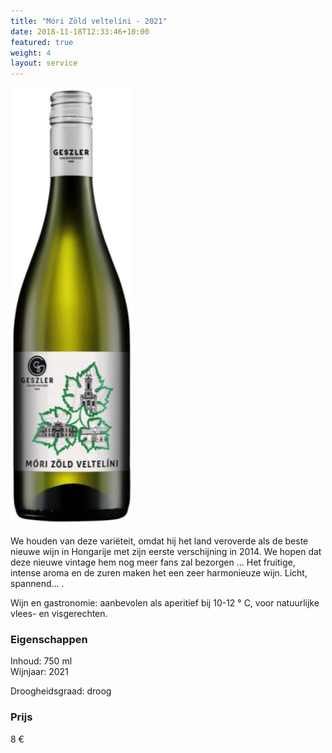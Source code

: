 ```yaml
---
title: "Móri Zöld veltelíni - 2021"
date: 2018-11-18T12:33:46+10:00
featured: true
weight: 4
layout: service
---
```

![Geszler01](/images/geszler01.jpg)

We houden van deze variëteit, omdat hij het land veroverde als de beste nieuwe wijn in Hongarije met zijn eerste verschijning in 2014. We hopen dat deze nieuwe vintage hem nog meer fans zal bezorgen ... Het fruitige, intense aroma en de zuren maken het een zeer harmonieuze wijn. Licht, spannend… .  

Wijn en gastronomie: aanbevolen als aperitief bij 10-12 ° C, voor natuurlijke vlees- en visgerechten.

### Eigenschappen  

Inhoud: 750 ml  
Wijnjaar: 2021  

Droogheidsgraad: droog  


### Prijs

8 €

